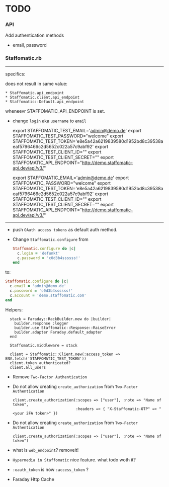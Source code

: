# TODO

### API

Add authentication methods

  * email, password

### Staffomatic.rb

----------

specifics:

does not result in same value:

    * Staffomatic.api_endpoint
    * Staffomatic.client.api_endpoint
    * Staffomatic::Default.api_endpoint

wheneevr STAFFOMATIC_API_ENDPOINT is set.

* change `login` aka `username` to `email`

    export STAFFOMATIC_TEST_EMAIL='admin@demo.de'
    export STAFFOMATIC_TEST_PASSWORD="welcome"
    export STAFFOMATIC_TEST_TOKEN='e8e5a42a6219839580d1952bd8c39538aeaf5796466c2d5652c022a57c9abf92'
    export STAFFOMATIC_TEST_CLIENT_ID=""
    export STAFFOMATIC_TEST_CLIENT_SECRET=""
    export STAFFOMATIC_API_ENDPOINT="http://demo.staffomatic-api.dev/api/v3/"

    export STAFFOMATIC_EMAIL='admin@demo.de'
    export STAFFOMATIC_PASSWORD="welcome"
    export STAFFOMATIC_TEST_TOKEN='e8e5a42a6219839580d1952bd8c39538aeaf5796466c2d5652c022a57c9abf92'
    export STAFFOMATIC_TEST_CLIENT_ID=""
    export STAFFOMATIC_TEST_CLIENT_SECRET=""
    export STAFFOMATIC_API_ENDPOINT="http://demo.staffomatic-api.dev/api/v3/"

----------

* push `OAuth access tokens` as default auth method.

* Change `Staffomatic.configure` from

  ```ruby
  Staffomatic.configure do |c|
    c.login = 'defunkt'
    c.password = 'c0d3b4ssssss!'
  end
  ```

to:

  ```ruby
  Staffomatic.configure do |c|
    c.email = 'admin@demo.de'
    c.password = 'c0d3b4ssssss!'
    c.account = 'demo.staffomatic.com'
  end
  ```

Helpers:

      stack = Faraday::RackBuilder.new do |builder|
        builder.response :logger
        builder.use Staffomatic::Response::RaiseError
        builder.adapter Faraday.default_adapter
      end

      Staffomatic.middleware = stack

      client = Staffomatic::Client.new(:access_token => ENV.fetch('STAFFOMATIC_TEST_TOKEN'))
      client.token_authenticated?
      client.all_users



* Remove `Two-Factor Authentication`

* Do not allow creating `create_authorization` from `Two-Factor Authentication`

      client.create_authorization(:scopes => ["user"], :note => "Name of token",
                                  :headers => { "X-Staffomatic-OTP" => "<your 2FA token>" })

* Do not allow creating `create_authorization` from `Two-Factor Authentication`

      client.create_authorization(:scopes => ["user"], :note => "Name of token")

* what is `web_endpoint`? removeit!

* `Hypermedia in Staffomatic` nice feature. what todo woth it?

* `:oauth_token` is now `:access_token` ?

* Faraday Http Cache
